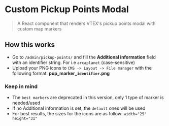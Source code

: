 # Custom Pickup Points Modal

> A React component that renders VTEX's pickup points modal with custom map markers

## How this works

- Go to `/admin/pickup-points/` and fill the **Additional information** field with an identifier string. For i.e `arcaplanet` (case-sensitive)
- Upload your PNG icons to `CMS -> Layout -> File manager` with the following format: **pup_marker_`identifier`.png**

### Keep in mind

- The `best markers` are deprecated in this version, only 1 type of marker is needed/used
- If no Additional information is set, the `default` ones will be used
- For best results, the sizes for the icons are as follow: `width="25" height="31"`
